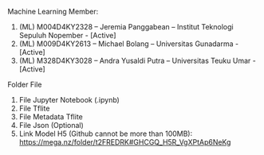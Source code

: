 Machine Learning Member:
1. (ML) M004D4KY2328 – Jeremia Panggabean – Institut Teknologi Sepuluh Nopember - [Active]
2. (ML) M009D4KY2613 – Michael Bolang – Universitas Gunadarma - [Active]
3. (ML) M328D4KY3028 – Andra Yusaldi Putra – Universitas Teuku Umar - [Active]

Folder File
1. File Jupyter Notebook (.ipynb)
2. File Tflite
3. File Metadata Tflite
4. File Json (Optional)
5. Link Model H5 (Github cannot be more than 100MB):
   https://mega.nz/folder/t2FREDRK#GHCGQ_H5R_VgXPtAp6NeKg

